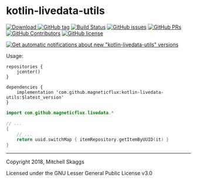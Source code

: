 # kotlin-livedata-utils

 [![Download](https://api.bintray.com/packages/magneticflux/kotlin-livedata-utils/kotlin-livedata-utils/images/download.svg) ](https://bintray.com/magneticflux/kotlin-livedata-utils/kotlin-livedata-utils/_latestVersion)
 [![GitHub tag](https://img.shields.io/github/tag/magneticflux-/kotlin-livedata-utils.svg)](https://github.com/magneticflux-/kotlin-livedata-utils/tags) 
[![Build Status](https://travis-ci.com/magneticflux-/kotlin-livedata-utils.svg?branch=master)](https://travis-ci.com/magneticflux-/kotlin-livedata-utils) 
[![GitHub issues](https://img.shields.io/github/issues/magneticflux-/kotlin-livedata-utils.svg)](https://github.com/magneticflux-/kotlin-livedata-utils/issues) 
[![GitHub PRs](https://img.shields.io/github/issues-pr/magneticflux-/kotlin-livedata-utils.svg)](https://github.com/magneticflux-/kotlin-livedata-utils/pulls) 
[![GitHub Contributors](https://img.shields.io/github/contributors/magneticflux-/kotlin-livedata-utils.svg)](https://github.com/magneticflux-/kotlin-livedata-utils/graphs/contributors) 
[![GitHub license](https://img.shields.io/github/license/magneticflux-/kotlin-livedata-utils.svg)](https://github.com/magneticflux-/kotlin-livedata-utils/blob/master/LICENSE) 

[![Get automatic notifications about new "kotlin-livedata-utils" versions](https://www.bintray.com/docs/images/bintray_badge_color.png)](https://bintray.com/magneticflux/kotlin-livedata-utils/kotlin-livedata-utils?source=watch)

Usage:

```Gradle
repositories {
    jcenter()
}

dependencies {
    implementation 'com.github.magneticflux:kotlin-livedata-utils:$latest_version'
}
```

```Kotlin
import com.github.magneticflux.livedata.*

// ...
{
    // ...
    return uuid.switchMap { itemRepository.getItemByUUID(it) }
}
```

---
Copyright 2018, Mitchell Skaggs

Licensed under the GNU Lesser General Public License v3.0
